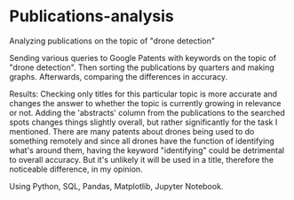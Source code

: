 # Publications-analysis
Analyzing publications on the topic of "drone detection"

Sending various queries to Google Patents with keywords on the topic of "drone
detection". Then sorting the publications by quarters and making graphs. Afterwards, comparing the differences in accuracy.

Results: Checking only titles for this particular topic is more accurate and changes the answer to whether the topic is currently growing in relevance or not. Adding the 'abstracts' column from the publications to the searched spots changes things slightly overall, but rather significantly for the task I mentioned. There are many patents about drones being used to do something remotely and since all drones have the function of identifying what's around them, having the keyword "identifying" could be detrimental to overall accuracy. But it's unlikely it will be used in a title, therefore the noticeable difference, in my opinion.

Using Python, SQL, Pandas, Matplotlib, Jupyter Notebook.

